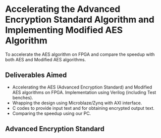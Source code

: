# Accelerating the Advanced Encryption Standard Algorithm and Implementing Modified AES Algorithm
To accelerate the AES algorithm on FPGA and compare the speedup with both AES and Modified AES algorithms.

## Deliverables Aimed 
- Accelerating the AES (Advanced Encryption Standard) and Modified AES algorithms on FPGA. Implementation using Verilog (including Test benches).
- Wrapping the design using Microblaze/Zynq with AXI interface. 
- C codes to provide input text and for obtaining encrypted output text.
- Comparing the speedup using our PC. 

## Advanced Encryption Standard
